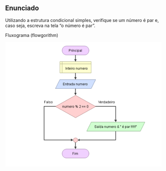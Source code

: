 ## Enunciado
Utilizando  a  estrutura  condicional  simples,  verifique  se  um  número  é  par e, caso seja, escreva na tela “o número é par”.

Fluxograma (flowgorithm)
<div align="center">
<img src="./numero-par-com-operador-mod.png" >

</div>


